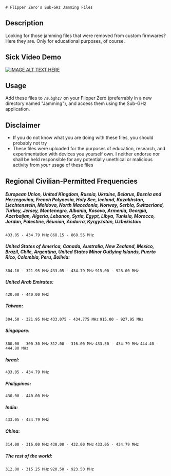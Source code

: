     # Flipper Zero's Sub-GHz Jamming Files

## Description
Looking for those jamming files that were removed from custom firmwares? Here they are. Only for educational purposes, of course.

## Sick Video Demo

[![IMAGE ALT TEXT HERE](https://img.youtube.com/vi/aHXx3niWDnY/maxresdefault.jpg)](https://www.youtube.com/watch?v=aHXx3niWDnY)

## Usage
Add these files to `/subghz/` on your Flipper Zero (preferrably in a new directory named "Jamming"), and access them using the Sub-GHz application.

## Disclaimer
* If you do not know what you are doing with these files, you should probably not try
* These files were uploaded for the purposes of education, research, and experimentation with devices you yourself own. I neither endorse nor shall be held responsible for any potentially unethical or malicious activity from *your* usage of these files

## Regional Civilian-Permitted Frequencies
##### European Union, United Kingdom, Russia, Ukraine, Belarus, Bosnia and Herzegovina, French Polynesia, Holy See, Iceland, Kazakhstan, Liechtenstein, Moldova, North Macedonia, Norway, Serbia, Switzerland, Turkey, Jersey, Montenegro, Albania, Kosovo, Armenia, Georgia, Azerbaijan, Algeria, Lebanon, Syria, Egypt, Libya, Tunisia, Morocco, Jordan, Palestine, Réunion, Andorra, Kyrgyzstan, Uzbekistan:
`433.05 - 434.79 MHz`
`868.15 - 868.55 MHz`

##### United States of America, Canada, Australia, New Zealand, Mexico, Brazil, Chile, Argentina, United States Minor Outlying Islands, Puerto Rico, Colombia, Peru, Bolivia:

`304.10 - 321.95 MHz`
`433.05 - 434.79 MHz`
`915.00 - 928.00 MHz`

##### United Arab Emirates:
`420.00 - 440.00 MHz`

##### Taiwan:
`304.50 - 321.95 MHz`
`433.075 - 434.775 MHz`
`915.00 - 927.95 MHz`

##### Singapore:
`300.00 - 300.30 MHz`
`312.00 - 316.00 MHz`
`433.50 - 434.79 MHz`
`444.40 - 444.80 MHz`

##### Israel:
`433.05 - 434.79 MHz`

##### Philippines:
`430.00 - 440.00 MHz`

##### India:
`433.05 - 434.79 MHz`

##### China:
`314.00 - 316.00 MHz`
`430.00 - 432.00 MHz`
`433.05 - 434.79 MHz`

##### The rest of the world:
`312.00 - 315.25 MHz`
`920.50 - 923.50 MHz`
